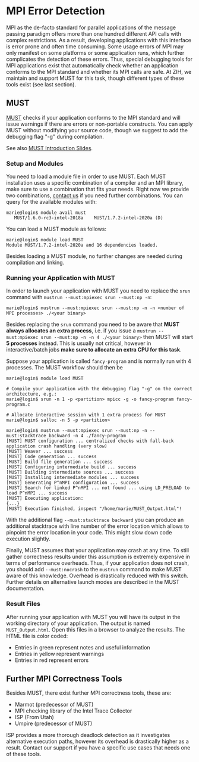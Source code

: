 # MPI Error Detection

MPI as the de-facto standard for parallel applications of the message passing paradigm offers
more than one hundred different API calls with complex restrictions. As a result, developing
applications with this interface is error prone and often time consuming. Some usage errors of MPI
may only manifest on some platforms or some application runs, which further complicates the
detection of these errors. Thus, special debugging tools for MPI applications exist that
automatically check whether an application conforms to the MPI standard and whether its MPI calls
are safe. At ZIH, we maintain and support MUST for this task, though different types of these tools
exist (see last section).

## MUST

[MUST](https://itc.rwth-aachen.de/must/) checks if your application conforms to the MPI
standard and will issue warnings if there are errors or non-portable constructs. You can apply MUST
without modifying your source code, though we suggest to add the debugging flag "-g" during
compilation.

See also [MUST Introduction Slides](misc/parallel_debugging_must.pdf).

### Setup and Modules

You need to load a module file in order to use MUST. Each MUST installation uses a specific
combination of a compiler and an MPI library, make sure to use a combination that fits your needs.
Right now we provide two combinations, [contact us](../support/support.md) if you need further
combinations. You can query for the available modules with:

```console
marie@login$ module avail must
   MUST/1.6.0-rc3-intel-2018a    MUST/1.7.2-intel-2020a (D)
```

You can load a MUST module as follows:

```console
marie@login$ module load MUST
Module MUST/1.7.2-intel-2020a and 16 dependencies loaded.
```

Besides loading a MUST module, no further changes are needed during compilation and linking.

### Running your Application with MUST

In order to launch your application with MUST you need to replace the `srun` command with
`mustrun --must:mpiexec srun --must:np -n`:

```console
marie@login$ mustrun --must:mpiexec srun --must:np -n -n <number of MPI processes> ./<your binary>
```

Besides replacing the `srun` command you need to be aware that **MUST always allocates an extra
process**, i.e. if you issue a `mustrun --must:mpiexec srun --must:np -n -n 4 ./<your binary>` then
MUST will start **5 processes** instead. This is usually not critical, however in interactive/batch
jobs **make sure
to allocate an extra CPU for this task**.

Suppose your application is called `fancy-program` and is normally run with 4 processes.
The MUST workflow should then be

```console
marie@login$ module load MUST

# Compile your application with the debugging flag "-g" on the correct architecture, e.g.:
marie@login$ srun -n 1 -p <partition> mpicc -g -o fancy-program fancy-program.c

# Allocate interactive session with 1 extra process for MUST
marie@login$ salloc -n 5 -p <partition>

marie@login$ mustrun --must:mpiexec srun --must:np -n --must:stacktrace backward -n 4 ./fancy-program
[MUST] MUST configuration ... centralized checks with fall-back application crash handling (very slow)
[MUST] Weaver ... success
[MUST] Code generation ... success
[MUST] Build file generation ... success
[MUST] Configuring intermediate build ... success
[MUST] Building intermediate sources ... success
[MUST] Installing intermediate modules ... success
[MUST] Generating P^nMPI configuration ... success
[MUST] Search for linked P^nMPI ... not found ... using LD_PRELOAD to load P^nMPI ... success
[MUST] Executing application:
{...}
[MUST] Execution finished, inspect "/home/marie/MUST_Output.html"!
```

With the additional flag `--must:stacktrace backward` you can produce an additional stacktrace
with line number of the error location which allows to pinpoint the error location in your code.
This might slow down code execution slightly.

Finally, MUST assumes that your application may crash at any time. To still gather correctness
results under this assumption is extremely expensive in terms of performance overheads. Thus, if
your application does not crash, you should add `--must:nocrash` to the `mustrun` command to make
MUST aware of this knowledge. Overhead is drastically reduced with this switch.
Further details on alternative launch modes are described in the MUST documentation.

### Result Files

After running your application with MUST you will have its output in the working directory of your
application. The output is named `MUST_Output.html`. Open this files in a browser to analyze the
results. The HTML file is color coded:

-   Entries in green represent notes and useful information
-   Entries in yellow represent warnings
-   Entries in red represent errors

## Further MPI Correctness Tools

Besides MUST, there exist further MPI correctness tools, these are:

-   Marmot (predecessor of MUST)
-   MPI checking library of the Intel Trace Collector
-   ISP (From Utah)
-   Umpire (predecessor of MUST)

ISP provides a more thorough deadlock detection as it investigates alternative execution paths,
however its overhead is drastically higher as a result. Contact our support if you have a specific
use cases that needs one of these tools.
